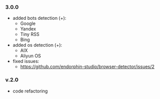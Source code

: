 ### 3.0.0
+ added bots detection (+):
    - Google
    - Yandex
    - Tiny RSS
    - Bing
+ added os detection (+):
    - AIX
    - Aliyun OS
+ fixed issues:
    - https://github.com/endorphin-studio/browser-detector/issues/2

### v.2.0
+ code refactoring
